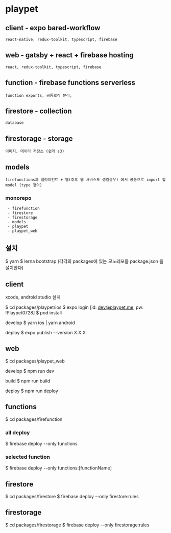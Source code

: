 
# playpet


## client - expo bared-workflow
	react-native, redux-toolkit, typescript, firebase

## web - gatsby + react + firebase hosting
	react, redux-toolkit, typescript, firebase
  
## function - firebase functions serverless
	function exports, 공통로직 분리, 

## firestore - collection
	database

## firestorage - storage
	이미지, 데이타 저장소 (쉽게 s3)

## models
	firefunctions과 클라이언트 + 웹(추후 웹 서비스도 생길경우) 에서 공통으로 import 할 model (type 정의)
  
  
### monorepo

	 - firefunction
	 - firestore
	 - firestorage
	 - models
	 - playpet
	 - playpet_web

## 설치

$ yarn
$ lerna bootstrap (각각의 packages에 있는 모노레포들 package.json 을 설치한다)


## client
xcode, android studio 설치

$ cd packages/playpet/ios
$ expo login [id: dev@playpet.me, pw: !Playpet0728]
$ pod install


develop
$ yarn ios | yarn android

deploy
$ expo publish --version X.X.X

## web
$ cd packages/playpet_web

develop
$ npm run dev

build
$ npm run build

deploy
$ npm run deploy

## functions
$ cd packages/firefunction

### all deploy
$ firebase deploy --only functions

### selected function
$ firebase deploy --only functions:[functionName]

## firestore
$ cd packages/firestore
$ firebase deploy --only firestore:rules

## firestorage
$ cd packages/firestorage
$ firebase deploy --only firestorage:rules
